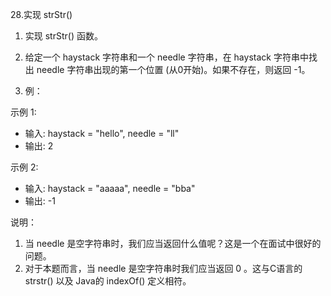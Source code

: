 28.实现 strStr()

1. 实现 strStr() 函数。
2. 给定一个 haystack 字符串和一个 needle 字符串，在 haystack 字符串中找出 needle 字符串出现的第一个位置 (从0开始)。如果不存在，则返回  -1。

3. 例：

示例 1:
- 输入: haystack = "hello", needle = "ll"
- 输出: 2

示例 2:
- 输入: haystack = "aaaaa", needle = "bba"
- 输出: -1

说明：
1. 当 needle 是空字符串时，我们应当返回什么值呢？这是一个在面试中很好的问题。
2. 对于本题而言，当 needle 是空字符串时我们应当返回 0 。这与C语言的 strstr() 以及 Java的 indexOf() 定义相符。